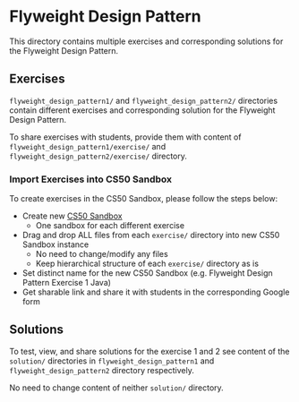 # Flyweight Design Pattern
This directory contains multiple exercises and corresponding solutions for the Flyweight Design Pattern.

## Exercises
`flyweight_design_pattern1/` and `flyweight_design_pattern2/` directories contain different exercises and corresponding
solution for the Flyweight Design Pattern.

To share exercises with students, provide them with content of `flyweight_design_pattern1/exercise/` and 
`flyweight_design_pattern2/exercise/` directory.
### Import Exercises into CS50 Sandbox
To create exercises in the CS50 Sandbox, please follow the steps below:
* Create new [CS50 Sandbox](https://sandbox.cs50.io)
  * One sandbox for each different exercise
* Drag and drop ALL files from each `exercise/` directory into new CS50 Sandbox instance
  * No need to change/modify any files
  * Keep hierarchical structure of each `exercise/` directory as is
* Set distinct name for the new CS50 Sandbox (e.g. Flyweight Design Pattern Exercise 1 Java)
* Get sharable link and share it with students in the corresponding Google form

## Solutions
To test, view, and share solutions for the exercise 1 and 2 see content of the `solution/` directories in 
`flyweight_design_pattern1` and `flyweight_design_pattern2` directory respectively.

No need to change content of neither `solution/` directory.
